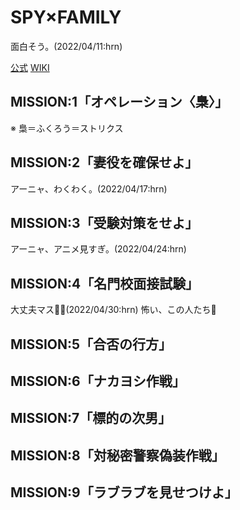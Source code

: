 # SPY×FAMILY

面白そう。(2022/04/11:hrn)

[公式](https://spy-family.net/) 
[WIKI](https://ja.wikipedia.org/wiki/SPY%C3%97FAMILY) 

## MISSION:1「オペレーション〈梟〉」

※ 梟＝ふくろう＝ストリクス

## MISSION:2「妻役を確保せよ」

アーニャ、わくわく。(2022/04/17:hrn)

## MISSION:3「受験対策をせよ」

アーニャ、アニメ見すぎ。(2022/04/24:hrn)

## MISSION:4「名門校面接試験」

大丈夫マス:ok_woman:(2022/04/30:hrn)
怖い、この人たち:monocle_face:

## MISSION:5「合否の行方」

## MISSION:6「ナカヨシ作戦」

## MISSION:7「標的の次男」

## MISSION:8「対秘密警察偽装作戦」

## MISSION:9「ラブラブを見せつけよ」
